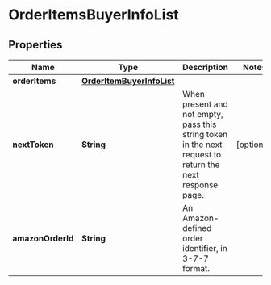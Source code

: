 
# OrderItemsBuyerInfoList

## Properties
Name | Type | Description | Notes
------------ | ------------- | ------------- | -------------
**orderItems** | [**OrderItemBuyerInfoList**](OrderItemBuyerInfoList.md) |  | 
**nextToken** | **String** | When present and not empty, pass this string token in the next request to return the next response page. |  [optional]
**amazonOrderId** | **String** | An Amazon-defined order identifier, in 3-7-7 format. | 




